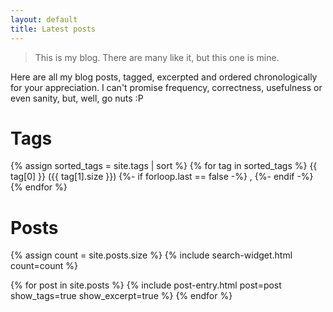 ```yaml
---
layout: default
title: Latest posts
---
```


> This is my blog. There are many like it, but this one is mine.

Here are all my blog posts, tagged, excerpted and ordered chronologically for your appreciation. I can't promise frequency, correctness, usefulness or even sanity, but, well, go nuts :P

# Tags

<p>
{% assign sorted_tags = site.tags | sort %}
{% for tag in sorted_tags %}
  <span class='tag'>{{ tag[0] }} ({{ tag[1].size }})</span>
  {%- if forloop.last == false -%}
  , 
  {%- endif -%}
{% endfor %}
</p>

# Posts

{% assign count = site.posts.size %}
{% include search-widget.html count=count %}

<dl>
{% for post in site.posts %}
  {% include post-entry.html post=post show_tags=true show_excerpt=true %}
{% endfor %}
</dl>
